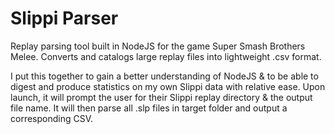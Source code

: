 # Slippi Parser

Replay parsing tool built in NodeJS for the game Super Smash Brothers Melee. Converts and catalogs large replay files into lightweight .csv format.

I put this together to gain a better understanding of NodeJS & to be able to digest and produce statistics on my own Slippi data with relative ease. Upon launch, it will prompt the user for their Slippi replay directory & the output file name. It will then parse all .slp files in target folder and output a corresponding CSV. 
